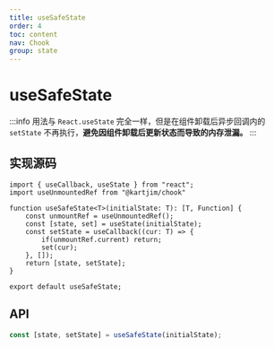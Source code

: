```yaml
---
title: useSafeState
order: 4
toc: content
nav: Chook
group: state
---
```

# useSafeState
:::info
用法与 `React.useState` 完全一样，但是在组件卸载后异步回调内的 `setState` 不再执行，**避免因组件卸载后更新状态而导致的内存泄漏。**
:::

## 实现源码

```tsx | pure
import { useCallback, useState } from "react";
import useUnmountedRef from "@kartjim/chook"

function useSafeState<T>(initialState: T): [T, Function] {
    const unmountRef = useUnmountedRef();
    const [state, set] = useState(initialState);
    const setState = useCallback((cur: T) => {
        if(unmountRef.current) return;
        set(cur);
    }, []);
    return [state, setState];
}

export default useSafeState;
```

## API

```js
const [state, setState] = useSafeState(initialState);
```



